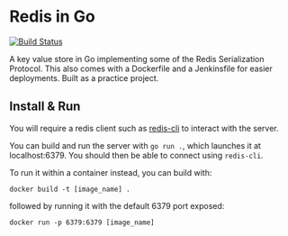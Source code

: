 # Redis in Go

[![Build Status](http://54.224.91.178:8080/buildStatus/icon?job=goredis)](http://54.224.91.178:8080/job/goredis/)

A key value store in Go implementing some of the Redis Serialization Protocol. This also comes with a Dockerfile and a Jenkinsfile for easier deployments. Built as a practice project.

## Install & Run

You will require a redis client such as [redis-cli](https://redis.io/docs/connect/cli/) to interact with the server.

You can build and run the server with `go run .`, which launches it at localhost:6379. You should then be able to connect using `redis-cli`.

To run it within a container instead, you can build with:

`docker build -t [image_name] .`

followed by running it with the default 6379 port exposed:

`docker run -p 6379:6379 [image_name]`
